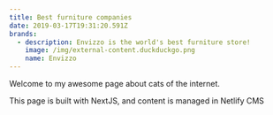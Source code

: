 ```yaml
---
title: Best furniture companies
date: 2019-03-17T19:31:20.591Z
brands:
  - description: Envizzo is the world's best furniture store!
    image: /img/external-content.duckduckgo.png
    name: Envizzo
---
```

Welcome to my awesome page about cats of the internet.

This page is built with NextJS, and content is managed in Netlify CMS
